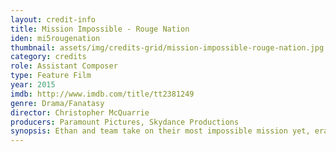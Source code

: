 ```yaml
---
layout: credit-info
title: Mission Impossible - Rouge Nation
iden: mi5rougenation
thumbnail: assets/img/credits-grid/mission-impossible-rouge-nation.jpg
category: credits
role: Assistant Composer
type: Feature Film
year: 2015
imdb: http://www.imdb.com/title/tt2381249
genre: Drama/Fanatasy
director: Christopher McQuarrie
producers: Paramount Pictures, Skydance Productions
synopsis: Ethan and team take on their most impossible mission yet, eradicating the Syndicate - an International rogue organization as highly skilled as they are, committed to destroying the IMF.
---
```




